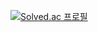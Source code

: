 [![Solved.ac
프로필](http://mazassumnida.wtf/api/v2/generate_badge?boj=develophm)](https://solved.ac/develophm)
